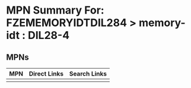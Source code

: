 



# MPN Summary For: FZEMEMORYIDTDIL284 > memory-idt : DIL28-4

## MPNs
  

|MPN|Direct Links|Search Links|
| :--- | :--- | :--- |
||||
